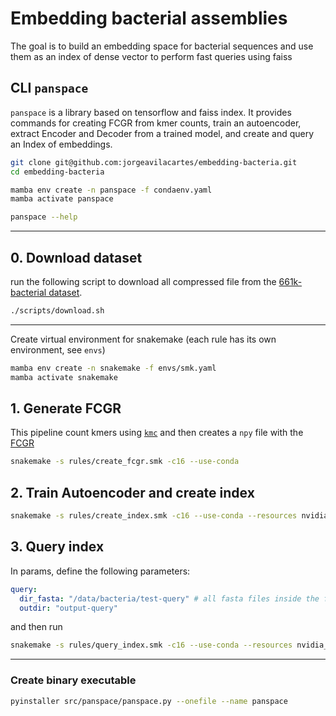 # Embedding bacterial assemblies
The goal is to build an embedding space for bacterial sequences and use them as an index of dense vector to perform fast queries using faiss

## CLI `panspace`

`panspace` is a library based on tensorflow and faiss index.
It provides commands for creating FCGR from kmer counts, train an autoencoder,
extract Encoder and Decoder from a trained model, and create and query an Index
of embeddings.
 
```bash
git clone git@github.com:jorgeavilacartes/embedding-bacteria.git
cd embedding-bacteria

mamba env create -n panspace -f condaenv.yaml
mamba activate panspace

panspace --help 
```
___


## 0. Download dataset
run the following script to download all compressed file from the [661k-bacterial dataset](https://zenodo.org/records/4602622/).
```bash
./scripts/download.sh
```
___ 
Create virtual environment for snakemake (each rule has its own environment, see `envs`)

```bash
mamba env create -n snakemake -f envs/smk.yaml
mamba activate snakemake
```

## 1. Generate FCGR

This pipeline count kmers using [`kmc`](https://github.com/refresh-bio/KMC) and then creates a `npy` file with the [FCGR](https://github.com/AlgoLab/complexCGR)
```bash
snakemake -s rules/create_fcgr.smk -c16 --use-conda
```

## 2. Train Autoencoder and create index

```bash
snakemake -s rules/create_index.smk -c16 --use-conda --resources nvidia_gpu=1
```

## 3. Query index
In params, define the following parameters:

```yaml 
query:
  dir_fasta: "/data/bacteria/test-query" # all fasta files inside the folder will be used to query the index
  outdir: "output-query"
```

and then run

```bash
snakemake -s rules/query_index.smk -c16 --use-conda --resources nvidia_gpu=1
```

___

### Create binary executable
```bash
pyinstaller src/panspace/panspace.py --onefile --name panspace
```